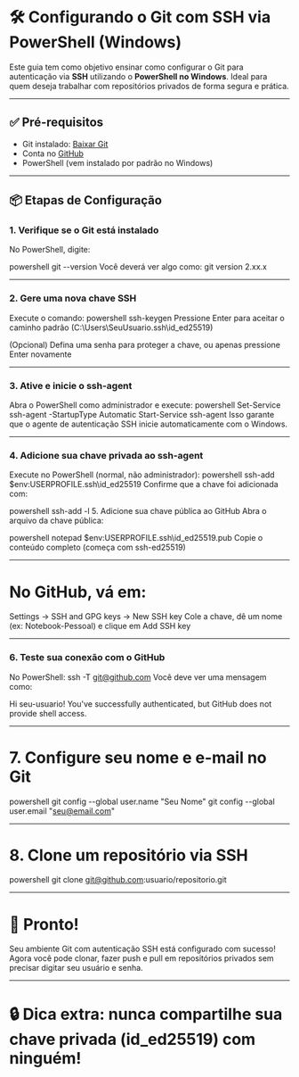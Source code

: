 # 🛠️ Configurando o Git com SSH via PowerShell (Windows)

Este guia tem como objetivo ensinar como configurar o Git para autenticação via **SSH** utilizando o **PowerShell no Windows**. Ideal para quem deseja trabalhar com repositórios privados de forma segura e prática.

---

## ✅ Pré-requisitos

- Git instalado: [Baixar Git](https://git-scm.com/download/win)
- Conta no [GitHub](https://github.com)
- PowerShell (vem instalado por padrão no Windows)

---

## 📦 Etapas de Configuração

### 1. Verifique se o Git está instalado

No PowerShell, digite:

powershell
git --version
Você deverá ver algo como:
git version 2.xx.x

---
### 2. Gere uma nova chave SSH
Execute o comando: 
powershell
ssh-keygen
Pressione Enter para aceitar o caminho padrão (C:\Users\SeuUsuario\.ssh\id_ed25519)

(Opcional) Defina uma senha para proteger a chave, ou apenas pressione Enter novamente

---

### 3. Ative e inicie o ssh-agent
Abra o PowerShell como administrador e execute:
powershell
Set-Service ssh-agent -StartupType Automatic
Start-Service ssh-agent
Isso garante que o agente de autenticação SSH inicie automaticamente com o Windows.

---

### 4. Adicione sua chave privada ao ssh-agent
Execute no PowerShell (normal, não administrador):
powershell
ssh-add $env:USERPROFILE\.ssh\id_ed25519
Confirme que a chave foi adicionada com:

powershell
ssh-add -l
5. Adicione sua chave pública ao GitHub
Abra o arquivo da chave pública:

powershell
notepad $env:USERPROFILE\.ssh\id_ed25519.pub
Copie o conteúdo completo (começa com ssh-ed25519)

---

# No GitHub, vá em:
Settings → SSH and GPG keys → New SSH key
Cole a chave, dê um nome (ex: Notebook-Pessoal) e clique em Add SSH key

--- 

### 6. Teste sua conexão com o GitHub
No PowerShell:
ssh -T git@github.com
Você deve ver uma mensagem como:

Hi seu-usuario! You've successfully authenticated, but GitHub does not provide shell access.

--- 

# 7. Configure seu nome e e-mail no Git
powershell
git config --global user.name "Seu Nome"
git config --global user.email "seu@email.com"

--- 

# 8. Clone um repositório via SSH
powershell
git clone git@github.com:usuario/repositorio.git

--- 

# 🚀 Pronto!
Seu ambiente Git com autenticação SSH está configurado com sucesso! Agora você pode clonar, fazer push e pull em repositórios privados sem precisar digitar seu usuário e senha.

---

# 🔒 Dica extra: nunca compartilhe sua chave privada (id_ed25519) com ninguém!



